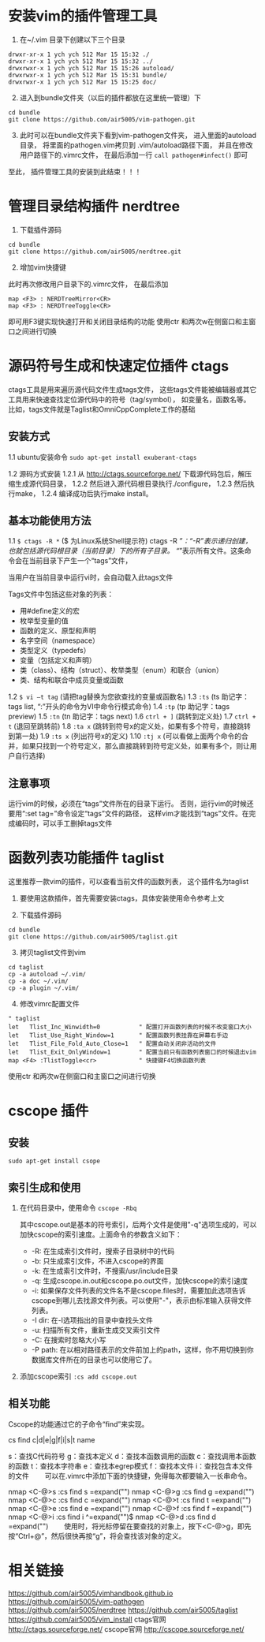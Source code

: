# 安装vim的插件管理工具
1. 在~/.vim 目录下创建以下三个目录
```
drwxr-xr-x 1 ych ych 512 Mar 15 15:32 ./
drwxr-xr-x 1 ych ych 512 Mar 15 15:32 ../
drwxrwxr-x 1 ych ych 512 Mar 15 15:26 autoload/
drwxrwxr-x 1 ych ych 512 Mar 15 15:31 bundle/
drwxrwxr-x 1 ych ych 512 Mar 15 15:25 doc/
```

2. 进入到bundle文件夹（以后的插件都放在这里统一管理）下
```
cd bundle
git clone https://github.com/air5005/vim-pathogen.git
```

3. 此时可以在bundle文件夹下看到vim-pathogen文件夹， 
  进入里面的autoload目录， 将里面的pathogen.vim拷贝到 .vim/autoload路径下面， 
  并且在修改用户路径下的.vimrc文件， 在最后添加一行 `call pathogen#infect()` 即可

至此， 插件管理工具的安装到此结束！！！

# 管理目录结构插件 nerdtree 
1. 下载插件源码
```
cd bundle
git clone https://github.com/air5005/nerdtree.git
```
2. 增加vim快捷键

此时再次修改用户目录下的.vimrc文件， 在最后添加
```
map <F3> : NERDTreeMirror<CR>
map <F3> : NERDTreeToggle<CR>
```
即可用F3键实现快速打开和关闭目录结构的功能
使用ctr 和两次w在侧窗口和主窗口之间进行切换

# 源码符号生成和快速定位插件 ctags
ctags工具是用来遍历源代码文件生成tags文件，
这些tags文件能被编辑器或其它工具用来快速查找定位源代码中的符号（tag/symbol），
如变量名，函数名等。比如，tags文件就是Taglist和OmniCppComplete工作的基础

## 安装方式

1.1 ubuntu安装命令 
`sudo apt-get install exuberant-ctags`

1.2 源码方式安装
1.2.1 从 http://ctags.sourceforge.net/ 下载源代码包后，解压缩生成源代码目录，
1.2.2 然后进入源代码根目录执行./configure，
1.2.3 然后执行make，
1.2.4 编译成功后执行make install。

## 基本功能使用方法
1.1  `$ ctags -R *`      ($ 为Linux系统Shell提示符)
	ctags -R *”：“-R”表示递归创建，也就包括源代码根目录（当前目录）下的所有子目录。
“*”表示所有文件。这条命令会在当前目录下产生一个“tags”文件，

当用户在当前目录中运行vi时，会自动载入此tags文件

Tags文件中包括这些对象的列表：

- 用#define定义的宏
- 枚举型变量的值
- 函数的定义、原型和声明
- 名字空间（namespace）
- 类型定义（typedefs）
- 变量（包括定义和声明）
- 类（class）、结构（struct）、枚举类型（enum）和联合（union）
- 类、结构和联合中成员变量或函数

1.2  `$ vi –t tag`       (请把tag替换为您欲查找的变量或函数名)
1.3  `:ts`               (ts 助记字：tags list, “:”开头的命令为VI中命令行模式命令)
1.4  `:tp`               (tp 助记字：tags preview)
1.5  `:tn`               (tn 助记字：tags next)
1.6  `ctrl + ]`          (跳转到定义处)
1.7  `ctrl + t`          (退回至跳转前)
1.8  `:ta x`             (跳转到符号x的定义处，如果有多个符号，直接跳转到第一处)
1.9  `:ts x`             (列出符号x的定义)
1.10 `:tj x`             (可以看做上面两个命令的合并，如果只找到一个符号定义，那么直接跳转到符号定义处，如果有多个，则让用户自行选择)

## 注意事项
 运行vim的时候，必须在“tags”文件所在的目录下运行。
 否则，运行vim的时候还要用“:set tag=”命令设定“tags”文件的路径，
 这样vim才能找到“tags”文件。在完成编码时，可以手工删掉tags文件

# 函数列表功能插件 taglist 
这里推荐一款vim的插件，可以查看当前文件的函数列表， 这个插件名为taglist
1. 要使用这款插件，首先需要安装ctags，具体安装使用命令参考上文

2. 下载插件源码
```
cd bundle
git clone https://github.com/air5005/taglist.git
```

3. 拷贝taglist文件到vim
```
cd taglist
cp -a autoload ~/.vim/
cp -a doc ~/.vim/
cp -a plugin ~/.vim/
```

4. 修改vimrc配置文件
```
" taglist
let   Tlist_Inc_Winwidth=0           " 配置打开函数列表的时候不改变窗口大小
let   Tlist_Use_Right_Window=1       " 配置函数列表挂靠在屏幕右手边
let   Tlist_File_Fold_Auto_Close=1   " 配置自动关闭非活动的文件
let   Tlist_Exit_OnlyWindow=1        " 配置当前只有函数列表窗口的时候退出vim
map <F4> :TlistToggle<cr>            " 快捷键F4切换函数列表
```
使用ctr 和两次w在侧窗口和主窗口之间进行切换

# cscope 插件
## 安装
`sudo apt-get install csope`

## 索引生成和使用
1. 在代码目录中，使用命令 `cscope -Rbq`

   其中cscope.out是基本的符号索引，后两个文件是使用"-q"选项生成的，可以加快cscope的索引速度。上面命令的参数含义如下：

   - -R: 在生成索引文件时，搜索子目录树中的代码
   - -b: 只生成索引文件，不进入cscope的界面
   - -k: 在生成索引文件时，不搜索/usr/include目录
   - -q: 生成cscope.in.out和cscope.po.out文件，加快cscope的索引速度
   - -i: 如果保存文件列表的文件名不是cscope.files时，需要加此选项告诉cscope到哪儿去找源文件列表。可以使用"-"，表示由标准输入获得文件列表。
   - -I dir: 在-I选项指出的目录中查找头文件
   - -u: 扫描所有文件，重新生成交叉索引文件
   - -C: 在搜索时忽略大小写
   - -P path: 在以相对路径表示的文件前加上的path，这样，你不用切换到你数据库文件所在的目录也可以使用它了。

2. 添加cscope索引
` :cs add cscope.out `

## 相关功能
Cscope的功能通过它的子命令“find”来实现。

cs find c|d|e|g|f|i|s|t name

s：查找C代码符号
g：查找本定义
d：查找本函数调用的函数
c：查找调用本函数的函数
t：查找本字符串
e：查找本egrep模式
f：查找本文件
i：查找包含本文件的文件
　　可以在.vimrc中添加下面的快捷键，免得每次都要输入一长串命令。

nmap <C-@>s :cs find s <C-R>=expand("<cword>")<CR><CR>
nmap <C-@>g :cs find g <C-R>=expand("<cword>")<CR><CR>
nmap <C-@>c :cs find c <C-R>=expand("<cword>")<CR><CR>
nmap <C-@>t :cs find t <C-R>=expand("<cword>")<CR><CR>
nmap <C-@>e :cs find e <C-R>=expand("<cword>")<CR><CR>
nmap <C-@>f :cs find f <C-R>=expand("<cword>")<CR><CR>
nmap <C-@>i :cs find i ^<C-R>=expand("<cword>")<CR>$<CR>
nmap <C-@>d :cs find d <C-R>=expand("<cword>")<CR><CR>
　　使用时，将光标停留在要查找的对象上，按下<C-@>g，即先按“Ctrl+@”，然后很快再按“g”，将会查找该对象的定义。

# 相关链接
https://github.com/air5005/vimhandbook.github.io
https://github.com/air5005/vim-pathogen
https://github.com/air5005/nerdtree
https://github.com/air5005/taglist
https://github.com/air5005/vim_install
ctags官网 http://ctags.sourceforge.net/
cscope官网 http://cscope.sourceforge.net/

